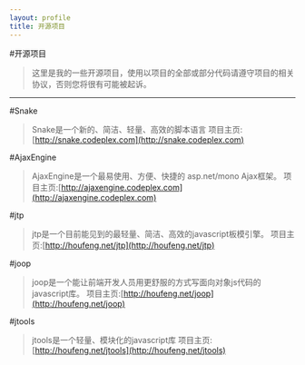 ```yaml
---
layout: profile
title: 开源项目
---
```

#开源项目
>这里是我的一些开源项目，使用以项目的全部或部分代码请遵守项目的相关协议，否则您将很有可能被起诉。

---

#Snake
>Snake是一个新的、简洁、轻量、高效的脚本语言
>项目主页:[http://snake.codeplex.com](http://snake.codeplex.com)

#AjaxEngine
>AjaxEngine是一个最易使用、方便、快捷的 asp.net/mono Ajax框架。
>项目主页:[http://ajaxengine.codeplex.com](http://ajaxengine.codeplex.com)

#jtp
>jtp是一个目前能见到的最轻量、简洁、高效的javascript板模引擎。
>项目主页:[http://houfeng.net/jtp](http://houfeng.net/jtp)

#joop
>joop是一个能让前端开发人员用更舒服的方式写面向对象js代码的javascript库。
>项目主页:[http://houfeng.net/joop](http://houfeng.net/joop)

#jtools
>jtools是一个轻量、模块化的javascript库
>项目主页:[http://houfeng.net/jtools](http://houfeng.net/jtools)


